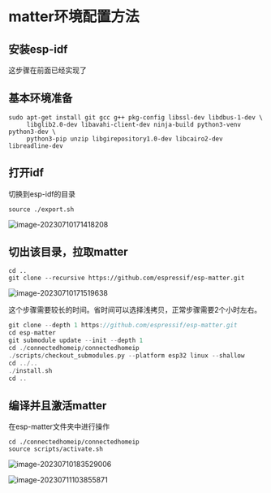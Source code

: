 # matter环境配置方法

## 安装esp-idf

这步骤在前面已经实现了



## 基本环境准备

```
sudo apt-get install git gcc g++ pkg-config libssl-dev libdbus-1-dev \
     libglib2.0-dev libavahi-client-dev ninja-build python3-venv python3-dev \
     python3-pip unzip libgirepository1.0-dev libcairo2-dev libreadline-dev

```



## 打开idf

切换到esp-idf的目录

```
source ./export.sh
```

![image-20230710171418208](https://image-1302263000.cos.ap-nanjing.myqcloud.com/img/image-20230710171418208.png)



## 切出该目录，拉取matter

```
cd ..
git clone --recursive https://github.com/espressif/esp-matter.git
```

![image-20230710171519638](https://image-1302263000.cos.ap-nanjing.myqcloud.com/img/image-20230710171519638.png)

这个步骤需要较长的时间。省时间可以选择浅拷贝，正常步骤需要2个小时左右。

```c
git clone --depth 1 https://github.com/espressif/esp-matter.git
cd esp-matter
git submodule update --init --depth 1
cd ./connectedhomeip/connectedhomeip
./scripts/checkout_submodules.py --platform esp32 linux --shallow
cd ../..
./install.sh
cd ..   
```



## 编译并且激活matter

在esp-matter文件夹中进行操作

```
cd ./connectedhomeip/connectedhomeip
source scripts/activate.sh
```

![image-20230710183529006](https://image-1302263000.cos.ap-nanjing.myqcloud.com/img/image-20230710183529006.png)

![image-20230711103855871](../.config/Typora/typora-user-images/image-20230711103855871.png)